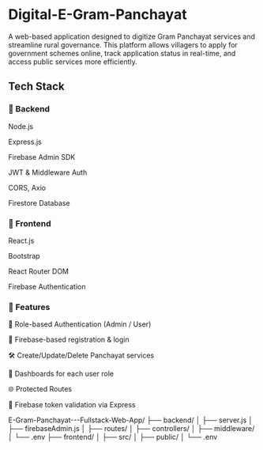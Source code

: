 # Digital-E-Gram-Panchayat
A web-based application designed to digitize Gram Panchayat services and streamline rural governance. This platform allows villagers to apply for government schemes online, track application status in real-time, and access public services more efficiently.

## Tech Stack

### 🔧 Backend

Node.js

Express.js

Firebase Admin SDK

JWT & Middleware Auth

CORS, Axio

Firestore Database

### 🎨 Frontend

React.js

Bootstrap

React Router DOM

Firebase Authentication


### 🚀 Features

🔐 Role-based Authentication (Admin / User)

📩 Firebase-based registration & login

🛠️ Create/Update/Delete Panchayat services

🧑 Dashboards for each user role

🌐 Protected Routes

📡 Firebase token validation via Express


E-Gram-Panchayat---Fullstack-Web-App/
├── backend/
│   ├── server.js
│   ├── firebaseAdmin.js
│   ├── routes/
│   ├── controllers/
│   ├── middleware/
│   └── .env
├── frontend/
│   ├── src/
│   ├── public/
│   └── .env
